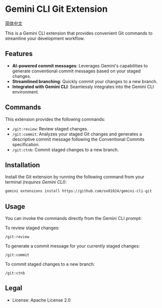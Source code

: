 # Gemini CLI Git Extension

[简体中文](./README_zh.md)

This is a Gemini CLI extension that provides convenient Git commands to streamline your development workflow.

## Features

- **AI-powered commit messages**: Leverages Gemini's capabilities to generate conventional commit messages based on your staged changes.
- **Streamlined branching**: Quickly commit your changes to a new branch.
- **Integrated with Gemini CLI**: Seamlessly integrates into the Gemini CLI environment.

## Commands

This extension provides the following commands:

- `/git:review`: Review staged changes.
- `/git:commit`: Analyzes your staged Git changes and generates a descriptive commit message following the Conventional Commits specification.
- `/git:ctnb`: Commit staged changes to a new branch.

## Installation

Install the Git extension by running the following command from your terminal *(requires Gemini CLI)*:

```bash
gemini extensions install https://github.com/ox01024/gemini-cli-git 
```

## Usage

You can invoke the commands directly from the Gemini CLI prompt:

To review staged changes:
```
/git:review
```

To generate a commit message for your currently staged changes:

```
/git:commit
```

To commit staged changes to a new branch:

```
/git:ctnb
```

## Legal

- License: Apache License 2.0
